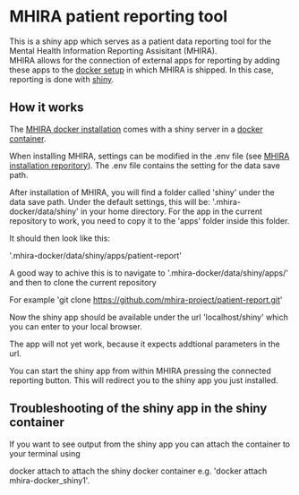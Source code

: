 # MHIRA patient reporting tool
This is a shiny app which serves as a patient data reporting tool for the Mental Health Information Reporting Assisitant (MHIRA).  
MHIRA allows for the connection of external apps for reporting by adding these apps to the [docker setup](https://www.docker.com/) in which MHIRA is shipped.
In this case, reporting is done with [shiny](https://www.rstudio.com/products/shiny/shiny-server/).

## How it works

The [MHIRA docker installation](https://github.com/mhira-project/mhira-docker) comes with a shiny server in a [docker container](https://hub.docker.com/r/rocker/shiny-verse).

When installing MHIRA, settings can be modified in the .env file (see [MHIRA installation reporitory](https://github.com/mhira-project/mhira-docker)).
The .env file contains the setting for the data save path. 

After installation of MHIRA, you will find a folder called 'shiny' under the data save path. Under the default settings, this will be: '.mhira-docker/data/shiny' in your home directory. 
For the app in the current repository to work, you need to copy it to the 'apps' folder inside this folder.

It should then look like this: 

'.mhira-docker/data/shiny/apps/patient-report'

A good way to achive this is to navigate to '.mhira-docker/data/shiny/apps/' and then to clone the current repository

For example 
'git clone https://github.com/mhira-project/patient-report.git'

Now the shiny app should be available under the url 'localhost/shiny' which you can enter to your local browser. 

The app will not yet work, because it expects addtional parameters in the url. 

You can start the shiny app from within MHIRA pressing the connected reporting button. This will redirect you to the shiny app you just installed. 


## Troubleshooting of the shiny app in the shiny container

If you want to see output from the shiny app you can attach the container to your terminal using 

docker attach to attach the shiny docker container e.g. 'docker attach mhira-docker_shiny1'.
